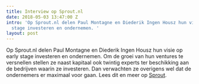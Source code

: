 ```yaml
---
title: Interview op Sprout.nl
date: 2018-05-03 13:47:00 Z
intro: 'Op Sprout.nl delen Paul Montagne en Diederik Ingen Housz hun visie op early
  stage investeren en ondernemen. '
layout: post
---
```


Op Sprout.nl delen Paul Montagne en Diederik Ingen Housz hun visie op early stage investeren en ondernemen. Om de groei van hun ventures te versnellen stellen ze naast kapitaal ook twintig experts ter beschikking aan de bedrijven waarin ze investeren. Dan verwachten ze overigens wel dat de ondernemers er maximaal voor gaan. Lees dit en meer op [Sprout](https://www.sprout.nl/artikel/investeerders/deze-investeerders-ondernemen-mee-met-hun-startups). 